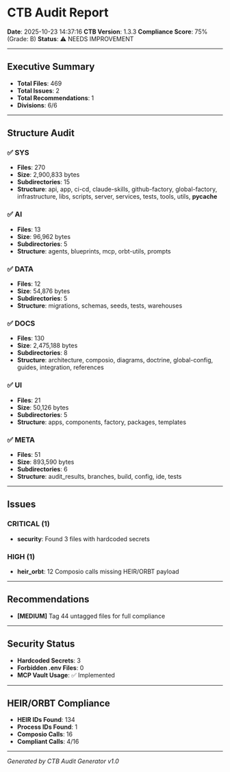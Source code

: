 # CTB Audit Report

**Date**: 2025-10-23 14:37:16
**CTB Version**: 1.3.3
**Compliance Score**: 75% (Grade: B)
**Status**: ⚠️ NEEDS IMPROVEMENT

---

## Executive Summary

- **Total Files**: 469
- **Total Issues**: 2
- **Total Recommendations**: 1
- **Divisions**: 6/6

---

## Structure Audit


### ✅ SYS

- **Files**: 270
- **Size**: 2,900,833 bytes
- **Subdirectories**: 15
- **Structure**: api, app, ci-cd, claude-skills, github-factory, global-factory, infrastructure, libs, scripts, server, services, tests, tools, utils, __pycache__

### ✅ AI

- **Files**: 13
- **Size**: 96,962 bytes
- **Subdirectories**: 5
- **Structure**: agents, blueprints, mcp, orbt-utils, prompts

### ✅ DATA

- **Files**: 12
- **Size**: 54,876 bytes
- **Subdirectories**: 5
- **Structure**: migrations, schemas, seeds, tests, warehouses

### ✅ DOCS

- **Files**: 130
- **Size**: 2,475,188 bytes
- **Subdirectories**: 8
- **Structure**: architecture, composio, diagrams, doctrine, global-config, guides, integration, references

### ✅ UI

- **Files**: 21
- **Size**: 50,126 bytes
- **Subdirectories**: 5
- **Structure**: apps, components, factory, packages, templates

### ✅ META

- **Files**: 51
- **Size**: 893,590 bytes
- **Subdirectories**: 6
- **Structure**: audit_results, branches, build, config, ide, tests

---

## Issues


### CRITICAL (1)

- **security**: Found 3 files with hardcoded secrets

### HIGH (1)

- **heir_orbt**: 12 Composio calls missing HEIR/ORBT payload

---

## Recommendations

- **[MEDIUM]** Tag 44 untagged files for full compliance

---

## Security Status

- **Hardcoded Secrets**: 3
- **Forbidden .env Files**: 0
- **MCP Vault Usage**: ✅ Implemented

---

## HEIR/ORBT Compliance

- **HEIR IDs Found**: 134
- **Process IDs Found**: 1
- **Composio Calls**: 16
- **Compliant Calls**: 4/16

---

*Generated by CTB Audit Generator v1.0*
